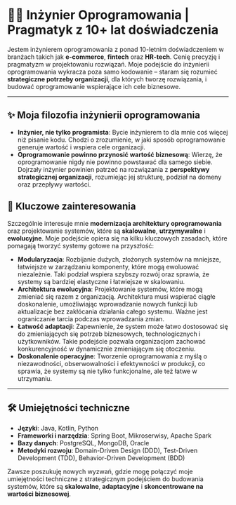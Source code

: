 # 👨‍💻 Inżynier Oprogramowania | Pragmatyk z 10+ lat doświadczenia

Jestem inżynierem oprogramowania z ponad 10-letnim doświadczeniem w branżach takich jak **e-commerce**, **fintech** oraz **HR-tech**. Cenię precyzję i pragmatyzm w projektowaniu rozwiązań. Moje podejście do inżynierii oprogramowania wykracza poza samo kodowanie – staram się rozumieć **strategiczne potrzeby organizacji**, dla których tworzę rozwiązania, i budować oprogramowanie wspierające ich cele biznesowe.

---

## ✨ Moja filozofia inżynierii oprogramowania  
- **Inżynier, nie tylko programista**: Bycie inżynierem to dla mnie coś więcej niż pisanie kodu. Chodzi o zrozumienie, w jaki sposób oprogramowanie generuje wartość i wspiera cele organizacji.  
- **Oprogramowanie powinno przynosić wartość biznesową**: Wierzę, że oprogramowanie nigdy nie powinno powstawać dla samego siebie. Dojrzały inżynier powinien patrzeć na rozwiązania z **perspektywy strategicznej organizacji**, rozumiejąc jej strukturę, podział na domeny oraz przepływy wartości.

## 🚀 Kluczowe zainteresowania  
Szczególnie interesuje mnie **modernizacja architektury oprogramowania** oraz projektowanie systemów, które są **skalowalne**, **utrzymywalne** i **ewolucyjne**. Moje podejście opiera się na kilku kluczowych zasadach, które pomagają tworzyć systemy gotowe na przyszłość:

- **Modularyzacja**: Rozbijanie dużych, złożonych systemów na mniejsze, łatwiejsze w zarządzaniu komponenty, które mogą ewoluować niezależnie. Taki podział wspiera szybszy rozwój oraz sprawia, że systemy są bardziej elastyczne i łatwiejsze w skalowaniu.  
- **Architektura ewolucyjna**: Projektowanie systemów, które mogą zmieniać się razem z organizacją. Architektura musi wspierać ciągłe doskonalenie, umożliwiając wprowadzanie nowych funkcji lub aktualizacje bez zakłócania działania całego systemu. Ważne jest ograniczanie tarcia podczas wprowadzania zmian.  
- **Łatwość adaptacji**: Zapewnienie, że system może łatwo dostosować się do zmieniających się potrzeb biznesowych, technologicznych i użytkowników. Takie podejście pozwala organizacjom zachować konkurencyjność w dynamicznie zmieniającym się otoczeniu.  
- **Doskonalenie operacyjne**: Tworzenie oprogramowania z myślą o niezawodności, obserwowalności i efektywności w produkcji, co sprawia, że systemy są nie tylko funkcjonalne, ale też łatwe w utrzymaniu.

---

## 🛠️ Umiejętności techniczne  
- **Języki**: Java, Kotlin, Python  
- **Frameworki i narzędzia**: Spring Boot, Mikroserwisy, Apache Spark  
- **Bazy danych**: PostgreSQL, MongoDB, Oracle  
- **Metodyki rozwoju**: Domain-Driven Design (DDD), Test-Driven Development (TDD), Behavior-Driven Development (BDD)

Zawsze poszukuję nowych wyzwań, gdzie mogę połączyć moje umiejętności techniczne z strategicznym podejściem do budowania systemów, które są **skalowalne**, **adaptacyjne** i **skoncentrowane na wartości biznesowej**.

